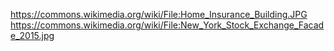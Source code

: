 https://commons.wikimedia.org/wiki/File:Home_Insurance_Building.JPG
https://commons.wikimedia.org/wiki/File:New_York_Stock_Exchange_Facade_2015.jpg
